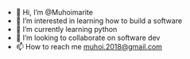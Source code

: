 - 👋 Hi, I’m @Muhoimarite
- 👀 I’m interested in learning how to build a software
- 🌱 I’m currently learning python
- 💞️ I’m looking to collaborate on software dev
- 📫 How to reach me muhoi.2018@gmail.com

<!---
Muhoimarite/Muhoimarite is a ✨ special ✨ repository because its `README.md` (this file) appears on your GitHub profile.
You can click the Preview link to take a look at your changes.
--->
